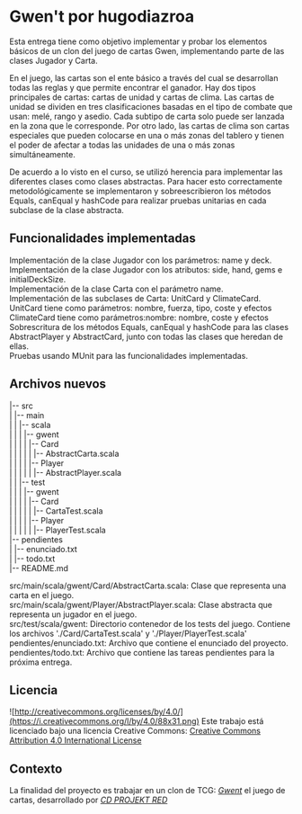 # Gwen't por hugodiazroa

Esta entrega tiene como objetivo implementar y probar los elementos básicos de un clon del juego de cartas Gwen, implementando parte de las clases Jugador y Carta.  

En el juego, las cartas son el ente básico a través del cual se desarrollan todas las reglas y que permite encontrar el ganador. Hay dos tipos principales de cartas: cartas de unidad y cartas de clima. Las cartas de unidad se dividen en tres clasificaciones basadas en el tipo de combate que usan: melé, rango y asedio. Cada subtipo de carta solo puede ser lanzada en la zona que le corresponde. Por otro lado, las cartas de clima son cartas especiales que pueden colocarse en una o más zonas del tablero y tienen el poder de afectar a todas las unidades de una o más zonas simultáneamente.  

De acuerdo a lo visto en el curso, se utilizó herencia para implementar las diferentes clases como clases abstractas. Para hacer esto correctamente metodológicamente se implementaron y sobreescribieron los métodos Equals, canEqual y hashCode para realizar pruebas unitarias en cada subclase de la clase abstracta.  

## Funcionalidades implementadas

Implementación de la clase Jugador con los parámetros: name y deck.  
Implementación de la clase Jugador con los atributos: side, hand, gems e initialDeckSize.  
Implementación de la clase Carta con el parámetro name.  
Implementación de las subclases de Carta: UnitCard y ClimateCard.  
UnitCard tiene como parámetros: nombre, fuerza, tipo, coste y efectos  
ClimateCard tiene como parámetros:nombre: nombre, coste y efectos  
Sobrescritura de los métodos Equals, canEqual y hashCode para las clases AbstractPlayer y AbstractCard, junto con todas las clases que heredan de ellas.  
Pruebas usando MUnit para las funcionalidades implementadas.  

## Archivos nuevos
|-- src  
|   |-- main  
|   |   |-- scala  
|   |   |   |-- gwent  
|   |   |   |   |-- Card  
|   |   |   |   |   |-- AbstractCarta.scala  
|   |   |   |   |-- Player  
|   |   |   |   |   |-- AbstractPlayer.scala  
|   |   |-- test  
|   |   |   |-- gwent  
|   |   |   |   |-- Card  
|   |   |   |   |   |-- CartaTest.scala  
|   |   |   |   |-- Player  
|   |   |   |   |   |-- PlayerTest.scala  
|-- pendientes  
|   |-- enunciado.txt  
|   |-- todo.txt  
|-- README.md  
    
src/main/scala/gwent/Card/AbstractCarta.scala: Clase que representa una carta en el juego.  
src/main/scala/gwent/Player/AbstractPlayer.scala: Clase abstracta que representa un jugador en el juego.  
src/test/scala/gwent: Directorio contenedor de los tests del juego. Contiene los archivos './Card/CartaTest.scala' y './Player/PlayerTest.scala'   
pendientes/enunciado.txt: Archivo que contiene el enunciado del proyecto.  
pendientes/todo.txt: Archivo que contiene las tareas pendientes para la próxima entrega.  

## Licencia

![http://creativecommons.org/licenses/by/4.0/](https://i.creativecommons.org/l/by/4.0/88x31.png)
Este trabajo está licenciado bajo una licencia Creative Commons:
[Creative Commons Attribution 4.0 International License](http://creativecommons.org/licenses/by/4.0/)


## Contexto

La finalidad del proyecto es trabajar en un clon de TCG: [_Gwent_](https://www.playgwent.com/en) el juego de cartas, desarrollado por [_CD PROJEKT RED_](https://cdprojektred.com/en/)


